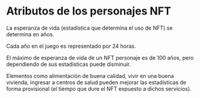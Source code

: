 # Atributos de los personajes NFT

La esperanza de vida (estadística que determina el uso de NFT) se determina en años.

Cada año en el juego es representado por 24 horas.&#x20;

El máximo de esperanza de vida de un NFT personaje es de 100 años, pero dependiendo de sus estadísticas puede disminuir.&#x20;

Elementos como alimentación de buena calidad, vivir en una buena vivienda, ingresar a centros de salud pueden mejorar las estadísticas de forma provisional (el tiempo que dure el NFT expuesto a dichos servicios).

